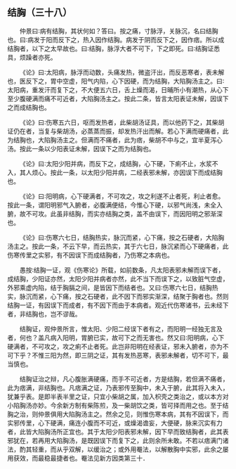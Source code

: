 ## 结胸（三十八）


&emsp;&emsp;仲景曰∶病有结胸，其状何如？答曰。按之痛，寸脉浮，关脉沉，名曰结胸也。曰∶病发于阳而反下之，热入因作结胸。病发于阴而反下之，因作痞。所以成结胸者，以下之太早故也。曰∶结胸，脉浮大者不可下，下之即死。曰∶结胸证悉具，烦躁者亦死。

&emsp;&emsp;《论》曰∶太阳病，脉浮而动数，头痛发热，微盗汗出，而反恶寒者，表未解也，医反下之，胃中空虚，阳气内陷，心下因硬，而为结胸，大陷胸汤主之。曰∶太阳病，重发汗而复下之，不大便五六日，舌上燥而渴，日晡所小有潮热，从心下至少腹硬满而痛不可近者，大陷胸汤主之。按此二条，皆言太阳表证未解，因误下之而成结胸也。

&emsp;&emsp;《论》曰∶伤寒五六日，呕而发热者，此柴胡汤证具，而以他药下之，其柴胡证仍在者，当复与柴胡汤，必蒸蒸而振，却发热汗出而解。若心下满而硬痛者，此为结胸也，大陷胸汤主之。但满而不痛者，此为痞，柴胡不中与之，宜半夏泻心汤。按此一条以少阳表证未解，因误下之而为结胸也。

&emsp;&emsp;《论》曰∶太阳少阳并病，而反下之，成结胸，心下硬，下痢不止，水浆不入，其人烦心。按此一条，以太阳少阳并病，二经表邪未解，亦因误下而成结胸也。

&emsp;&emsp;《论》曰∶阳明病，心下硬满者，不可攻之，攻之利遂不止者死，利止者愈。按此一条，谓阳明邪气入腑者，必腹满便结，今惟心下硬，以邪气尚浅，未全入腑，故不可攻。此虽非结胸，而实亦结胸之类，盖不由误下，而因阳明之邪渐深也。

&emsp;&emsp;《论》曰∶伤寒六七日，结胸热实，脉沉而紧，心下痛，按之石硬者，大陷胸汤主之。按此一条，不云下早，而云热实，其于六七日，脉沉紧而心下硬痛者，此伤寒传里之实邪，有不因误下而成结胸者，乃伤寒之本病也。

&emsp;&emsp;愚按∶结胸一证，观《伤寒论》所载，如前数条，凡太阳表邪未解而误下者，成结胸，少阳证亦然，太阳少阳并病者亦然，此不当下而误下之，以致脏气空虚，外邪乘虚内陷，结于胸膈之间，是皆因下而结者也。又曰∶伤寒六七日，结胸热实，脉沉而紧，心下痛，按之石硬者，此不因下而邪实渐深，结聚于胸者也。然则结胸一证，有因误下而成者，有不因下而由于本病者。观近代伤寒诸书，云未经下者，非结胸也，岂不谬哉。

&emsp;&emsp;结胸证，观仲景所言，惟太阳、少阳二经误下者有之，而阳明一经独无言及者，何也？盖凡病入阳明，胃腑已实，故可下之而无害也。然又曰∶阳明病，心下硬满者，不可攻之，攻之痢不止者死。此岂非阳明在经表证，邪未入腑者，亦为不可下乎？不惟三阳为然，即三阴之证，其有发热恶寒，表邪未解者，切不可下，最当慎也。

&emsp;&emsp;结胸证治之辩，凡心腹胀满硬痛，而手不可近者，方是结胸，若但满不痛者，此为痞满，非结胸也。凡痞满之证，乃表邪传至胸中，未入于腑，此其将入未入，犹兼乎表。是即半表半里之证，只宜小柴胡之属，加入枳壳之类治之，或以本方对小陷胸汤亦妙。今余新方制有柴陈煎，及一柴胡饮之类，皆可择而用之也。至于结胸之治，则仲景俱用大陷胸汤主之。然余之见，则惟伤寒本病，其有不因误下，而实邪传里，心下硬满，痛连小腹而不可近，或燥渴谵妄，大便硬，脉来沉实有力者，此皆大陷胸汤所正宜也。其于太阳少阳表邪未解，因下早而致结胸者，此其表邪犹在，若再用大陷胸汤，是既因误下而复下之，此则余所未敢。不若以痞满门诸法，酌其轻重，而从乎双解，以缓治之；或外用罨法，以解散胸中实邪，此余之屡用获效，而最稳最捷者也。罨法见新方因类第三十．

